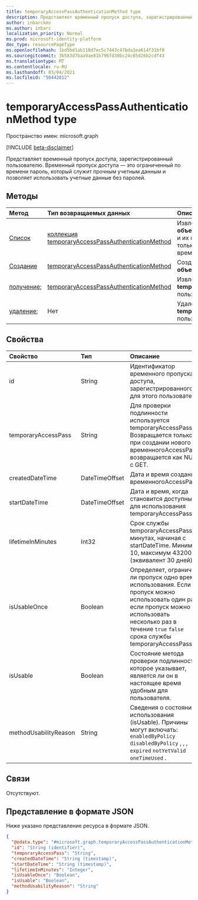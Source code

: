 ```yaml
---
title: temporaryAccessPassAuthenticationMethod type
description: Представляет временный пропуск доступа, зарегистрированный пользователю.
author: inbarckms
ms.author: inbarc
localization_priority: Normal
ms.prod: microsoft-identity-platform
doc_type: resourcePageType
ms.openlocfilehash: 1bd5bd1ab118d7ec5c7443c47bda1ea614f31bf0
ms.sourcegitcommit: 3b583d7baa9ae81b796fd30bc24c65d26b2cdf43
ms.translationtype: MT
ms.contentlocale: ru-RU
ms.lasthandoff: 03/04/2021
ms.locfileid: "50442812"
---
```

# <a name="temporaryaccesspassauthenticationmethod-resource-type"></a>temporaryAccessPassAuthenticationMethod type

Пространство имен: microsoft.graph

[!INCLUDE [beta-disclaimer](../../includes/beta-disclaimer.md)]

Представляет временный пропуск доступа, зарегистрированный пользователю. Временный пропуск доступа — это ограниченный по времени пароль, который служит прочным учетным данным и позволяет использовать учетные данные без паролей.

## <a name="methods"></a>Методы
|Метод|Тип возвращаемых данных|Описание|
|:---|:---|:---|
|[Список](../api/temporaryaccesspassauthenticationmethod-list.md)|[коллекция temporaryAccessPassAuthenticationMethod](../resources/temporaryaccesspassauthenticationmethod.md)|Извлечение списка временных **объектовAccessPassAuthenticationMethod** и их свойств. У пользователей может быть только один метод проверки подлинности временных пропусков доступа.|
|[Создание](../api/temporaryaccesspassauthenticationmethod-post.md)|[temporaryAccessPassAuthenticationMethod](../resources/temporaryaccesspassauthenticationmethod.md)|Создайте временный **объектAccessPassAuthenticationMethod.**|
|[получение](../api/temporaryaccesspassauthenticationmethod-get.md);|[temporaryAccessPassAuthenticationMethod](../resources/temporaryaccesspassauthenticationmethod.md)|Извлечение свойств объекта **temporaryAccessPassAuthenticationMethod** пользователя.||
|[удаление](../api/temporaryaccesspassauthenticationmethod-delete.md);|Нет|Удаление объекта **temporaryAccessPassAuthenticationMethod** пользователя.|

## <a name="properties"></a>Свойства
|Свойство|Тип|Описание|
|:---|:---|:---|
|id|String|Идентификатор временного пропуска доступа, зарегистрированного для этого пользователя.|
|temporaryAccessPass|String|Для проверки подлинности используется temporaryAccessPass. Возвращается только при создании нового временногоAccessPass; возвращается как NULL с GET.|
|createdDateTime|DateTimeOffset|Дата и время создания временногоAccessPass.|
|startDateTime|DateTimeOffset|Дата и время, когда становится доступным для использования temporaryAccessPass.|
|lifetimeInMinutes|Int32|Срок службы temporaryAccessPass в минутах, начиная с startDateTime. Минимум 10, максимум 43200 (эквивалент 30 дней).|
|isUsableOnce|Boolean|Определяет, ограничен ли пропуск одно время использования. Если пропуск можно использовать один раз; если пропуск можно использовать несколько раз в течение `true` `false` срока службы temporaryAccessPass.|
|isUsable|Boolean|Состояние метода проверки подлинности, которое указывает, является ли он в настоящее время удобным для пользователя.|
|methodUsabilityReason|String|Сведения о состоянии использования (isUsable). Причины могут включать: `enabledByPolicy` `disabledByPolicy` , , , `expired` `notYetValid` `oneTimeUsed` .|


## <a name="relationships"></a>Связи
Отсутствуют.

## <a name="json-representation"></a>Представление в формате JSON
Ниже указано представление ресурса в формате JSON.
<!-- {
  "blockType": "resource",
  "keyProperty": "id",
  "@odata.type": "microsoft.graph.temporaryAccessPassAuthenticationMethod",
  "baseType": "microsoft.graph.authenticationMethod",
  "openType": false
}
-->
``` json
{
  "@odata.type": "#microsoft.graph.temporaryAccessPassAuthenticationMethod",
  "id": "String (identifier)",
  "temporaryAccessPass": "String",
  "createdDateTime": "String (timestamp)",
  "startDateTime": "String (timestamp)",
  "lifetimeInMinutes": "Integer",
  "isUsableOnce": "Boolean",
  "isUsable": "Boolean",
  "methodUsabilityReason": "String"
}
```
